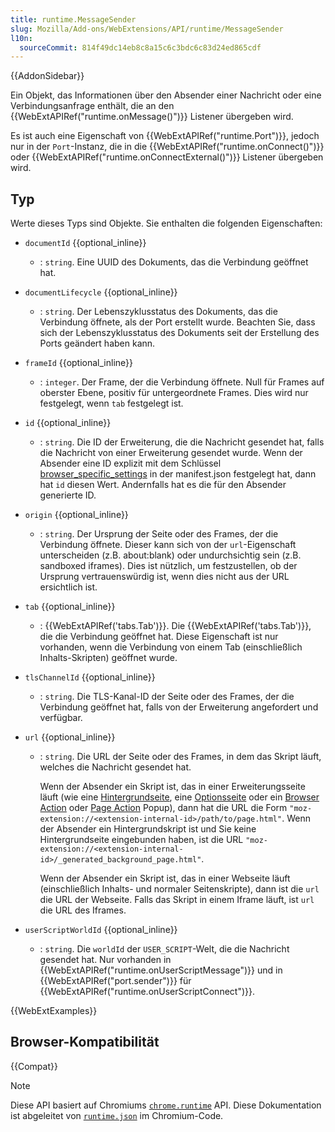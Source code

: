 ```yaml
---
title: runtime.MessageSender
slug: Mozilla/Add-ons/WebExtensions/API/runtime/MessageSender
l10n:
  sourceCommit: 814f49dc14eb8c8a15c6c3bdc6c83d24ed865cdf
---
```


{{AddonSidebar}}

Ein Objekt, das Informationen über den Absender einer Nachricht oder eine Verbindungsanfrage enthält, die an den {{WebExtAPIRef("runtime.onMessage()")}} Listener übergeben wird.

Es ist auch eine Eigenschaft von {{WebExtAPIRef("runtime.Port")}}, jedoch nur in der `Port`-Instanz, die in die {{WebExtAPIRef("runtime.onConnect()")}} oder {{WebExtAPIRef("runtime.onConnectExternal()")}} Listener übergeben wird.

## Typ

Werte dieses Typs sind Objekte. Sie enthalten die folgenden Eigenschaften:

- `documentId` {{optional_inline}}
  - : `string`. Eine UUID des Dokuments, das die Verbindung geöffnet hat.
- `documentLifecycle` {{optional_inline}}
  - : `string`. Der Lebenszyklusstatus des Dokuments, das die Verbindung öffnete, als der Port erstellt wurde. Beachten Sie, dass sich der Lebenszyklusstatus des Dokuments seit der Erstellung des Ports geändert haben kann.
- `frameId` {{optional_inline}}
  - : `integer`. Der Frame, der die Verbindung öffnete. Null für Frames auf oberster Ebene, positiv für untergeordnete Frames. Dies wird nur festgelegt, wenn `tab` festgelegt ist.
- `id` {{optional_inline}}
  - : `string`. Die ID der Erweiterung, die die Nachricht gesendet hat, falls die Nachricht von einer Erweiterung gesendet wurde. Wenn der Absender eine ID explizit mit dem Schlüssel [browser_specific_settings](/de/docs/Mozilla/Add-ons/WebExtensions/manifest.json/browser_specific_settings) in der manifest.json festgelegt hat, dann hat `id` diesen Wert. Andernfalls hat es die für den Absender generierte ID.
- `origin` {{optional_inline}}
  - : `string`. Der Ursprung der Seite oder des Frames, der die Verbindung öffnete. Dieser kann sich von der `url`-Eigenschaft unterscheiden (z.B. about:blank) oder undurchsichtig sein (z.B. sandboxed iframes). Dies ist nützlich, um festzustellen, ob der Ursprung vertrauenswürdig ist, wenn dies nicht aus der URL ersichtlich ist.
- `tab` {{optional_inline}}
  - : {{WebExtAPIRef('tabs.Tab')}}. Die {{WebExtAPIRef('tabs.Tab')}}, die die Verbindung geöffnet hat. Diese Eigenschaft ist nur vorhanden, wenn die Verbindung von einem Tab (einschließlich Inhalts-Skripten) geöffnet wurde.
- `tlsChannelId` {{optional_inline}}
  - : `string`. Die TLS-Kanal-ID der Seite oder des Frames, der die Verbindung geöffnet hat, falls von der Erweiterung angefordert und verfügbar.
- `url` {{optional_inline}}

  - : `string`. Die URL der Seite oder des Frames, in dem das Skript läuft, welches die Nachricht gesendet hat.

    Wenn der Absender ein Skript ist, das in einer Erweiterungsseite läuft (wie eine [Hintergrundseite](/de/docs/Mozilla/Add-ons/WebExtensions/Background_scripts), eine [Optionsseite](/de/docs/Mozilla/Add-ons/WebExtensions/user_interface/Options_pages) oder ein [Browser Action](/de/docs/Mozilla/Add-ons/WebExtensions/user_interface/Toolbar_button) oder [Page Action](/de/docs/Mozilla/Add-ons/WebExtensions/user_interface/Page_actions) Popup), dann hat die URL die Form `"moz-extension://<extension-internal-id>/path/to/page.html"`. Wenn der Absender ein Hintergrundskript ist und Sie keine Hintergrundseite eingebunden haben, ist die URL `"moz-extension://<extension-internal-id>/_generated_background_page.html"`.

    Wenn der Absender ein Skript ist, das in einer Webseite läuft (einschließlich Inhalts- und normaler Seitenskripte), dann ist die `url` die URL der Webseite. Falls das Skript in einem Iframe läuft, ist `url` die URL des Iframes.

- `userScriptWorldId` {{optional_inline}}
  - : `string`. Die `worldId` der `USER_SCRIPT`-Welt, die die Nachricht gesendet hat. Nur vorhanden in {{WebExtAPIRef("runtime.onUserScriptMessage")}} und in {{WebExtAPIRef("port.sender")}} für {{WebExtAPIRef("runtime.onUserScriptConnect")}}.

{{WebExtExamples}}

## Browser-Kompatibilität

{{Compat}}

> [!NOTE]
> Diese API basiert auf Chromiums [`chrome.runtime`](https://developer.chrome.com/docs/extensions/reference/api/runtime#type-MessageSender) API. Diese Dokumentation ist abgeleitet von [`runtime.json`](https://chromium.googlesource.com/chromium/src/+/master/extensions/common/api/runtime.json) im Chromium-Code.
